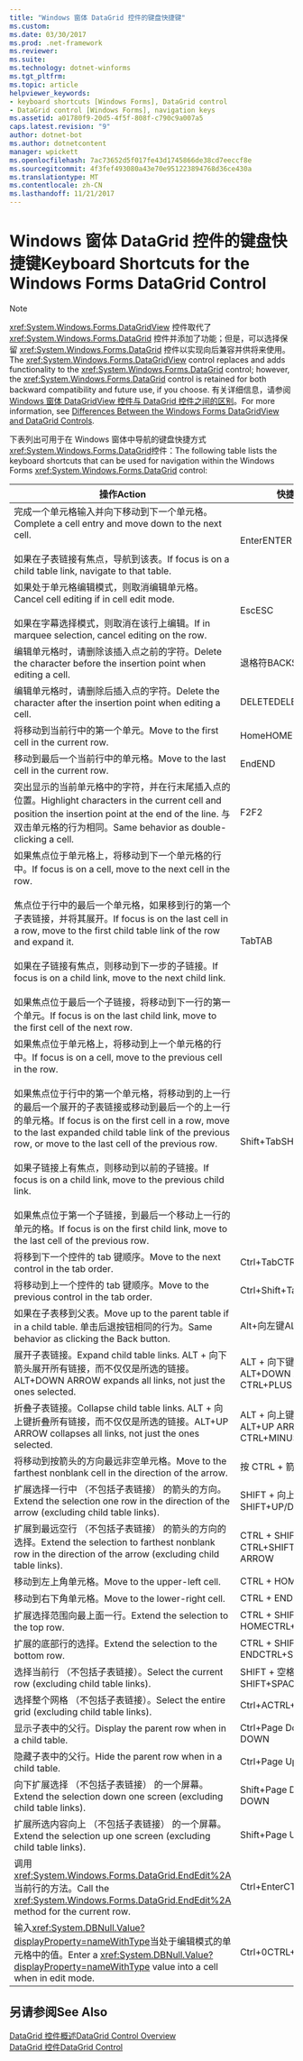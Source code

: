 ```yaml
---
title: "Windows 窗体 DataGrid 控件的键盘快捷键"
ms.custom: 
ms.date: 03/30/2017
ms.prod: .net-framework
ms.reviewer: 
ms.suite: 
ms.technology: dotnet-winforms
ms.tgt_pltfrm: 
ms.topic: article
helpviewer_keywords:
- keyboard shortcuts [Windows Forms], DataGrid control
- DataGrid control [Windows Forms], navigation keys
ms.assetid: a01780f9-20d5-4f5f-808f-c790c9a007a5
caps.latest.revision: "9"
author: dotnet-bot
ms.author: dotnetcontent
manager: wpickett
ms.openlocfilehash: 7ac73652d5f017fe43d1745866de38cd7eeccf8e
ms.sourcegitcommit: 4f3fef493080a43e70e951223894768d36ce430a
ms.translationtype: MT
ms.contentlocale: zh-CN
ms.lasthandoff: 11/21/2017
---
```

# <a name="keyboard-shortcuts-for-the-windows-forms-datagrid-control"></a><span data-ttu-id="9b92e-102">Windows 窗体 DataGrid 控件的键盘快捷键</span><span class="sxs-lookup"><span data-stu-id="9b92e-102">Keyboard Shortcuts for the Windows Forms DataGrid Control</span></span>
> [!NOTE]
>  <span data-ttu-id="9b92e-103"><xref:System.Windows.Forms.DataGridView> 控件取代了 <xref:System.Windows.Forms.DataGrid> 控件并添加了功能；但是，可以选择保留 <xref:System.Windows.Forms.DataGrid> 控件以实现向后兼容并供将来使用。</span><span class="sxs-lookup"><span data-stu-id="9b92e-103">The <xref:System.Windows.Forms.DataGridView> control replaces and adds functionality to the <xref:System.Windows.Forms.DataGrid> control; however, the <xref:System.Windows.Forms.DataGrid> control is retained for both backward compatibility and future use, if you choose.</span></span> <span data-ttu-id="9b92e-104">有关详细信息，请参阅 [Windows 窗体 DataGridView 控件与 DataGrid 控件之间的区别](../../../../docs/framework/winforms/controls/differences-between-the-windows-forms-datagridview-and-datagrid-controls.md)。</span><span class="sxs-lookup"><span data-stu-id="9b92e-104">For more information, see [Differences Between the Windows Forms DataGridView and DataGrid Controls](../../../../docs/framework/winforms/controls/differences-between-the-windows-forms-datagridview-and-datagrid-controls.md).</span></span>  
  
 <span data-ttu-id="9b92e-105">下表列出可用于在 Windows 窗体中导航的键盘快捷方式<xref:System.Windows.Forms.DataGrid>控件：</span><span class="sxs-lookup"><span data-stu-id="9b92e-105">The following table lists the keyboard shortcuts that can be used for navigation within the Windows Forms <xref:System.Windows.Forms.DataGrid> control:</span></span>  
  
|<span data-ttu-id="9b92e-106">操作</span><span class="sxs-lookup"><span data-stu-id="9b92e-106">Action</span></span>|<span data-ttu-id="9b92e-107">快捷键</span><span class="sxs-lookup"><span data-stu-id="9b92e-107">Shortcut</span></span>|  
|------------|--------------|  
|<span data-ttu-id="9b92e-108">完成一个单元格输入并向下移动到下一个单元格。</span><span class="sxs-lookup"><span data-stu-id="9b92e-108">Complete a cell entry and move down to the next cell.</span></span><br /><br /> <span data-ttu-id="9b92e-109">如果在子表链接有焦点，导航到该表。</span><span class="sxs-lookup"><span data-stu-id="9b92e-109">If focus is on a child table link, navigate to that table.</span></span>|<span data-ttu-id="9b92e-110">Enter</span><span class="sxs-lookup"><span data-stu-id="9b92e-110">ENTER</span></span>|  
|<span data-ttu-id="9b92e-111">如果处于单元格编辑模式，则取消编辑单元格。</span><span class="sxs-lookup"><span data-stu-id="9b92e-111">Cancel cell editing if in cell edit mode.</span></span><br /><br /> <span data-ttu-id="9b92e-112">如果在字幕选择模式，则取消在该行上编辑。</span><span class="sxs-lookup"><span data-stu-id="9b92e-112">If in marquee selection, cancel editing on the row.</span></span>|<span data-ttu-id="9b92e-113">Esc</span><span class="sxs-lookup"><span data-stu-id="9b92e-113">ESC</span></span>|  
|<span data-ttu-id="9b92e-114">编辑单元格时，请删除该插入点之前的字符。</span><span class="sxs-lookup"><span data-stu-id="9b92e-114">Delete the character before the insertion point when editing a cell.</span></span>|<span data-ttu-id="9b92e-115">退格符</span><span class="sxs-lookup"><span data-stu-id="9b92e-115">BACKSPACE</span></span>|  
|<span data-ttu-id="9b92e-116">编辑单元格时，请删除后插入点的字符。</span><span class="sxs-lookup"><span data-stu-id="9b92e-116">Delete the character after the insertion point when editing a cell.</span></span>|<span data-ttu-id="9b92e-117">DELETE</span><span class="sxs-lookup"><span data-stu-id="9b92e-117">DELETE</span></span>|  
|<span data-ttu-id="9b92e-118">将移动到当前行中的第一个单元。</span><span class="sxs-lookup"><span data-stu-id="9b92e-118">Move to the first cell in the current row.</span></span>|<span data-ttu-id="9b92e-119">Home</span><span class="sxs-lookup"><span data-stu-id="9b92e-119">HOME</span></span>|  
|<span data-ttu-id="9b92e-120">移动到最后一个当前行中的单元格。</span><span class="sxs-lookup"><span data-stu-id="9b92e-120">Move to the last cell in the current row.</span></span>|<span data-ttu-id="9b92e-121">End</span><span class="sxs-lookup"><span data-stu-id="9b92e-121">END</span></span>|  
|<span data-ttu-id="9b92e-122">突出显示的当前单元格中的字符，并在行末尾插入点的位置。</span><span class="sxs-lookup"><span data-stu-id="9b92e-122">Highlight characters in the current cell and position the insertion point at the end of the line.</span></span> <span data-ttu-id="9b92e-123">与双击单元格的行为相同。</span><span class="sxs-lookup"><span data-stu-id="9b92e-123">Same behavior as double-clicking a cell.</span></span>|<span data-ttu-id="9b92e-124">F2</span><span class="sxs-lookup"><span data-stu-id="9b92e-124">F2</span></span>|  
|<span data-ttu-id="9b92e-125">如果焦点位于单元格上，将移动到下一个单元格的行中。</span><span class="sxs-lookup"><span data-stu-id="9b92e-125">If focus is on a cell, move to the next cell in the row.</span></span><br /><br /> <span data-ttu-id="9b92e-126">焦点位于行中的最后一个单元格，如果移到行的第一个子表链接，并将其展开。</span><span class="sxs-lookup"><span data-stu-id="9b92e-126">If focus is on the last cell in a row, move to the first child table link of the row and expand it.</span></span><br /><br /> <span data-ttu-id="9b92e-127">如果在子链接有焦点，则移动到下一步的子链接。</span><span class="sxs-lookup"><span data-stu-id="9b92e-127">If focus is on a child link, move to the next child link.</span></span><br /><br /> <span data-ttu-id="9b92e-128">如果焦点位于最后一个子链接，将移动到下一行的第一个单元。</span><span class="sxs-lookup"><span data-stu-id="9b92e-128">If focus is on the last child link, move to the first cell of the next row.</span></span>|<span data-ttu-id="9b92e-129">Tab</span><span class="sxs-lookup"><span data-stu-id="9b92e-129">TAB</span></span>|  
|<span data-ttu-id="9b92e-130">如果焦点位于单元格上，将移动到上一个单元格的行中。</span><span class="sxs-lookup"><span data-stu-id="9b92e-130">If focus is on a cell, move to the previous cell in the row.</span></span><br /><br /> <span data-ttu-id="9b92e-131">如果焦点位于行中的第一个单元格，将移动到的上一行的最后一个展开的子表链接或移动到最后一个的上一行的单元格。</span><span class="sxs-lookup"><span data-stu-id="9b92e-131">If focus is on the first cell in a row, move to the last expanded child table link of the previous row, or move to the last cell of the previous row.</span></span><br /><br /> <span data-ttu-id="9b92e-132">如果子链接上有焦点，则移动到以前的子链接。</span><span class="sxs-lookup"><span data-stu-id="9b92e-132">If focus is on a child link, move to the previous child link.</span></span><br /><br /> <span data-ttu-id="9b92e-133">如果焦点位于第一个子链接，到最后一个移动上一行的单元的格。</span><span class="sxs-lookup"><span data-stu-id="9b92e-133">If focus is on the first child link, move to the last cell of the previous row.</span></span>|<span data-ttu-id="9b92e-134">Shift+Tab</span><span class="sxs-lookup"><span data-stu-id="9b92e-134">SHIFT+TAB</span></span>|  
|<span data-ttu-id="9b92e-135">将移到下一个控件的 tab 键顺序。</span><span class="sxs-lookup"><span data-stu-id="9b92e-135">Move to the next control in the tab order.</span></span>|<span data-ttu-id="9b92e-136">Ctrl+Tab</span><span class="sxs-lookup"><span data-stu-id="9b92e-136">CTRL+TAB</span></span>|  
|<span data-ttu-id="9b92e-137">将移动到上一个控件的 tab 键顺序。</span><span class="sxs-lookup"><span data-stu-id="9b92e-137">Move to the previous control in the tab order.</span></span>|<span data-ttu-id="9b92e-138">Ctrl+Shift+Tab</span><span class="sxs-lookup"><span data-stu-id="9b92e-138">CTRL+SHIFT+TAB</span></span>|  
|<span data-ttu-id="9b92e-139">如果在子表移到父表。</span><span class="sxs-lookup"><span data-stu-id="9b92e-139">Move up to the parent table if in a child table.</span></span> <span data-ttu-id="9b92e-140">单击后退按钮相同的行为。</span><span class="sxs-lookup"><span data-stu-id="9b92e-140">Same behavior as clicking the Back button.</span></span>|<span data-ttu-id="9b92e-141">Alt+向左键</span><span class="sxs-lookup"><span data-stu-id="9b92e-141">ALT+LEFT ARROW</span></span>|  
|<span data-ttu-id="9b92e-142">展开子表链接。</span><span class="sxs-lookup"><span data-stu-id="9b92e-142">Expand child table links.</span></span> <span data-ttu-id="9b92e-143">ALT + 向下箭头展开所有链接，而不仅仅是所选的链接。</span><span class="sxs-lookup"><span data-stu-id="9b92e-143">ALT+DOWN ARROW expands all links, not just the ones selected.</span></span>|<span data-ttu-id="9b92e-144">ALT + 向下键或 CTRL + 加号</span><span class="sxs-lookup"><span data-stu-id="9b92e-144">ALT+DOWN ARROW or CTRL+PLUS SIGN</span></span>|  
|<span data-ttu-id="9b92e-145">折叠子表链接。</span><span class="sxs-lookup"><span data-stu-id="9b92e-145">Collapse child table links.</span></span> <span data-ttu-id="9b92e-146">ALT + 向上键折叠所有链接，而不仅仅是所选的链接。</span><span class="sxs-lookup"><span data-stu-id="9b92e-146">ALT+UP ARROW collapses all links, not just the ones selected.</span></span>|<span data-ttu-id="9b92e-147">ALT + 向上键或 CTRL + 减号</span><span class="sxs-lookup"><span data-stu-id="9b92e-147">ALT+UP ARROW or CTRL+MINUS SIGN</span></span>|  
|<span data-ttu-id="9b92e-148">将移动到按箭头的方向最远非空单元格。</span><span class="sxs-lookup"><span data-stu-id="9b92e-148">Move to the farthest nonblank cell in the direction of the arrow.</span></span>|<span data-ttu-id="9b92e-149">按 CTRL + 箭头</span><span class="sxs-lookup"><span data-stu-id="9b92e-149">CTRL+ARROW</span></span>|  
|<span data-ttu-id="9b92e-150">扩展选择一行中 （不包括子表链接） 的箭头的方向。</span><span class="sxs-lookup"><span data-stu-id="9b92e-150">Extend the selection one row in the direction of the arrow (excluding child table links).</span></span>|<span data-ttu-id="9b92e-151">SHIFT + 向上/向下键</span><span class="sxs-lookup"><span data-stu-id="9b92e-151">SHIFT+UP/DOWN ARROW</span></span>|  
|<span data-ttu-id="9b92e-152">扩展到最远空行 （不包括子表链接） 的箭头的方向的选择。</span><span class="sxs-lookup"><span data-stu-id="9b92e-152">Extend the selection to farthest nonblank row in the direction of the arrow (excluding child table links).</span></span>|<span data-ttu-id="9b92e-153">CTRL + SHIFT + 向上/向下键</span><span class="sxs-lookup"><span data-stu-id="9b92e-153">CTRL+SHIFT+ UP/DOWN ARROW</span></span>|  
|<span data-ttu-id="9b92e-154">移动到左上角单元格。</span><span class="sxs-lookup"><span data-stu-id="9b92e-154">Move to the upper-left cell.</span></span>|<span data-ttu-id="9b92e-155">CTRL + HOME</span><span class="sxs-lookup"><span data-stu-id="9b92e-155">CTRL+HOME</span></span>|  
|<span data-ttu-id="9b92e-156">移动到右下角单元格。</span><span class="sxs-lookup"><span data-stu-id="9b92e-156">Move to the lower-right cell.</span></span>|<span data-ttu-id="9b92e-157">CTRL + END</span><span class="sxs-lookup"><span data-stu-id="9b92e-157">CTRL+END</span></span>|  
|<span data-ttu-id="9b92e-158">扩展选择范围向最上面一行。</span><span class="sxs-lookup"><span data-stu-id="9b92e-158">Extend the selection to the top row.</span></span>|<span data-ttu-id="9b92e-159">CTRL + SHIFT + HOME</span><span class="sxs-lookup"><span data-stu-id="9b92e-159">CTRL+SHIFT+HOME</span></span>|  
|<span data-ttu-id="9b92e-160">扩展的底部行的选择。</span><span class="sxs-lookup"><span data-stu-id="9b92e-160">Extend the selection to the bottom row.</span></span>|<span data-ttu-id="9b92e-161">CTRL + SHIFT + END</span><span class="sxs-lookup"><span data-stu-id="9b92e-161">CTRL+SHIFT+END</span></span>|  
|<span data-ttu-id="9b92e-162">选择当前行 （不包括子表链接）。</span><span class="sxs-lookup"><span data-stu-id="9b92e-162">Select the current row (excluding child table links).</span></span>|<span data-ttu-id="9b92e-163">SHIFT + 空格键</span><span class="sxs-lookup"><span data-stu-id="9b92e-163">SHIFT+SPACEBAR</span></span>|  
|<span data-ttu-id="9b92e-164">选择整个网格 （不包括子表链接）。</span><span class="sxs-lookup"><span data-stu-id="9b92e-164">Select the entire grid (excluding child table links).</span></span>|<span data-ttu-id="9b92e-165">Ctrl+A</span><span class="sxs-lookup"><span data-stu-id="9b92e-165">CTRL+A</span></span>|  
|<span data-ttu-id="9b92e-166">显示子表中的父行。</span><span class="sxs-lookup"><span data-stu-id="9b92e-166">Display the parent row when in a child table.</span></span>|<span data-ttu-id="9b92e-167">Ctrl+Page Down</span><span class="sxs-lookup"><span data-stu-id="9b92e-167">CTRL+PAGE DOWN</span></span>|  
|<span data-ttu-id="9b92e-168">隐藏子表中的父行。</span><span class="sxs-lookup"><span data-stu-id="9b92e-168">Hide the parent row when in a child table.</span></span>|<span data-ttu-id="9b92e-169">Ctrl+Page Up</span><span class="sxs-lookup"><span data-stu-id="9b92e-169">CTRL+PAGE UP</span></span>|  
|<span data-ttu-id="9b92e-170">向下扩展选择 （不包括子表链接） 的一个屏幕。</span><span class="sxs-lookup"><span data-stu-id="9b92e-170">Extend the selection down one screen (excluding child table links).</span></span>|<span data-ttu-id="9b92e-171">Shift+Page Down</span><span class="sxs-lookup"><span data-stu-id="9b92e-171">SHIFT+PAGE DOWN</span></span>|  
|<span data-ttu-id="9b92e-172">扩展所选内容向上 （不包括子表链接） 的一个屏幕。</span><span class="sxs-lookup"><span data-stu-id="9b92e-172">Extend the selection up one screen (excluding child table links).</span></span>|<span data-ttu-id="9b92e-173">Shift+Page Up</span><span class="sxs-lookup"><span data-stu-id="9b92e-173">SHIFT+PAGE UP</span></span>|  
|<span data-ttu-id="9b92e-174">调用<xref:System.Windows.Forms.DataGrid.EndEdit%2A>当前行的方法。</span><span class="sxs-lookup"><span data-stu-id="9b92e-174">Call the <xref:System.Windows.Forms.DataGrid.EndEdit%2A> method for the current row.</span></span>|<span data-ttu-id="9b92e-175">Ctrl+Enter</span><span class="sxs-lookup"><span data-stu-id="9b92e-175">CTRL+ENTER</span></span>|  
|<span data-ttu-id="9b92e-176">输入<xref:System.DBNull.Value?displayProperty=nameWithType>当处于编辑模式的单元格中的值。</span><span class="sxs-lookup"><span data-stu-id="9b92e-176">Enter a <xref:System.DBNull.Value?displayProperty=nameWithType> value into a cell when in edit mode.</span></span>|<span data-ttu-id="9b92e-177">Ctrl+0</span><span class="sxs-lookup"><span data-stu-id="9b92e-177">CTRL+0</span></span>|  
  
## <a name="see-also"></a><span data-ttu-id="9b92e-178">另请参阅</span><span class="sxs-lookup"><span data-stu-id="9b92e-178">See Also</span></span>  
 [<span data-ttu-id="9b92e-179">DataGrid 控件概述</span><span class="sxs-lookup"><span data-stu-id="9b92e-179">DataGrid Control Overview</span></span>](../../../../docs/framework/winforms/controls/datagrid-control-overview-windows-forms.md)  
 [<span data-ttu-id="9b92e-180">DataGrid 控件</span><span class="sxs-lookup"><span data-stu-id="9b92e-180">DataGrid Control</span></span>](../../../../docs/framework/winforms/controls/datagrid-control-windows-forms.md)
